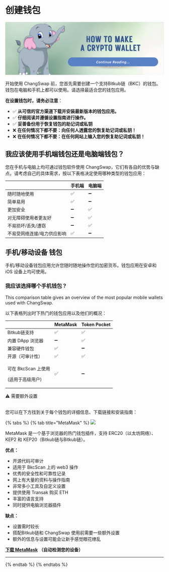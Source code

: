 # 创建钱包

![](<../.gitbook/assets/截屏2022-03-29 上午8.39.37.png>)

开始使用 ChangSwap 前，您首先需要创建一个支持Bitkub链（BKC）的钱包。钱包在电脑和手机上都可以使用。请选择最适合您的钱包应用。

**在设置钱包时，请务必注意**：

* ✅ **从可信的官方渠道下载并安装最新版本的钱包应用。**
* ✅ **仔细阅读并遵循设置指南进行操作。**
* ✅ **妥善备份用于恢复钱包的助记词或私钥**
* ❌ **在任何情况下都不要：向任何人透露您的恢复助记词或私钥！**
* ❌ **在任何情况下都不要：在任何网站上输入您的恢复助记词或私钥！**

## 我应该使用手机端钱包还是电脑端钱包？

您在手机与电脑上均可通过钱包软件使用 ChangSwap，它们有各自的优势与缺点。请考虑自己的具体需求，按以下表格决定使用哪种类型的钱包应用：

|                | 手机端 | 电脑端 |
| -------------- | --- | --- |
| 随时随地使用         | ✅   | ➖   |
| 简单易用           | ✅   | ➖   |
| 更加安全           | ➖   | ✅   |
| 对无障碍使用者更友好     | ➖   | ✅   |
| 不易损坏/丢失/遭窃     | ➖   | ✅   |
| 不易受网络连接/电力供应影响 | ✅   | ➖   |

## **手机/移动设备 钱包**

手机/移动设备钱包应用允许您随时随地操作您的加密货币。钱包应用在安卓和 iOS 设备上均可使用。

### 我应该选择哪个手机钱包？ <a href="#which-mobile-wallet-should-i-choose" id="which-mobile-wallet-should-i-choose"></a>

This comparison table gives an overview of the most popular mobile wallets used with ChangSwap.

以下表格列出时下热门的钱包应用以及他们的概况：

| ​                                     | MetaMask | Token Pocket |
| ------------------------------------- | -------- | ------------ |
| Bitkub链支持                             | ✅        | ✅            |
| 内置 DApp 浏览器                           | ➖        | ✅            |
| 兼容硬件钱包                                | ✅        | ➖            |
| 开源（可审计性）                              | ✅        | ✅            |
| <p>可在 BkcScan 上使用</p><p>(适用于高级用户)</p> | ✅        | ➖            |

⚠️ 需要额外设置

\
您可以在下方找到关于每个钱包的详细信息、下载链接和安装指南：

{% tabs %}
{% tab title="MetaMask" %}
![](<../.gitbook/assets/image (33) (3) (4) (5).png>)

MetaMask 是一个基于浏览器的热门钱包插件，支持 ERC20（以太坊网络）、KEP2 和 KEP20（Bitkub链与Bitkub链）。

​**优点：**

* 开源代码可审计
* 适用于 BkcScan 上的 web3 操作
* 优秀的安全性和可靠性记录
* 网上有大量的资料与操作指南
* 非常多小工具及自定义设置
* 提供使用 Transak 购买 ETH
* 丰富的语言支持
* 同时提供电脑浏览器插件

**缺点：**

* 设置需时较长
* 搭配Bitkub链和 ChangSwap 使用前需要一些额外设置
* 额外的信息与设置可能会让新手感觉眼花缭乱

[**下载 MetaMask**](https://metamask.io/download.html) **（自动检测您的设备）**

***
{% endtab %}
{% endtabs %}
